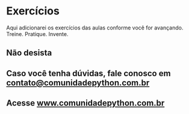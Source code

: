# Exercícios

Aqui adicionarei os exercícios das aulas conforme você for avançando. Treine. Pratique. Invente.

## Não desista


## Caso você tenha dúvidas, fale conosco em contato@comunidadepython.com.br
## Acesse www.comunidadepython.com.br
